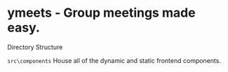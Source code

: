 # ymeets - Group meetings made easy.

Directory Structure

`src\components`
House all of the dynamic and static frontend components.
